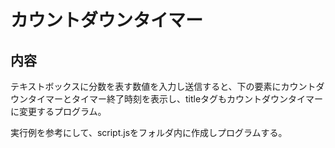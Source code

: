 # カウントダウンタイマー

## 内容

テキストボックスに分数を表す数値を入力し送信すると、下の要素にカウントダウンタイマーとタイマー終了時刻を表示し、titleタグもカウントダウンタイマーに変更するプログラム。

実行例を参考にして、script.jsをフォルダ内に作成しプログラムする。
